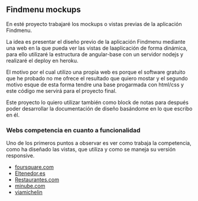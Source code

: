 ## Findmenu mockups ##

En esté proyecto trabajaré los mockups o vistas previas de la aplicación Findmenu.

La idea es presentar el diseño previo de la aplicación Findmenu mediante una web en la que pueda ver las vistas de laaplicación de forma dinámica, para ello utilizaré la estructura de angular-base con un servidor nodejs y realizaré el deploy en heroku.

El motivo por el cual utilizo una propia web es porque el software gratuito que he probado no me ofrece el resultado que quiero mostar y el segundo motivo esque de esta forma tendre una base progarmada con html/css y este código me servirá para el proyecto final.

Este proyecto lo quiero utilizar también como block de notas para después poder desarrollar la documentación de diseño basándome en lo que escribo en él.

### Webs competencia en cuanto a funcionalidad ###

Uno de los primeros puntos a observar es ver como trabaja la competencia, como ha diseñado las vistas, que utiliza y como se maneja su versión responsive.

* [foursquare.com](https://es.foursquare.com/)
* [Eltenedor.es](https://www.eltenedor.es/)
* [Restaurantes.com](https://www.restaurantes.com/)
* [minube.com](http://www.minube.com/)
* [viamichelin](https://www.viamichelin.es/)

